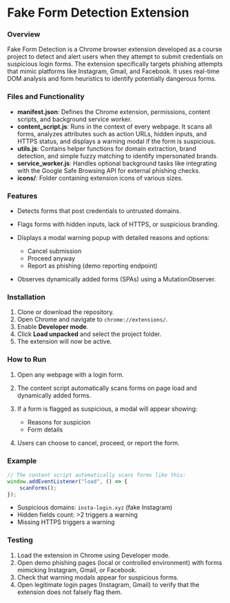 # Fake Form Detection Extension

### Overview

Fake Form Detection is a Chrome browser extension developed as a course project to detect and alert users when they attempt to submit credentials on suspicious login forms. The extension specifically targets phishing attempts that mimic platforms like Instagram, Gmail, and Facebook. It uses real-time DOM analysis and form heuristics to identify potentially dangerous forms.

### Files and Functionality

* **manifest.json**: Defines the Chrome extension, permissions, content scripts, and background service worker.
* **content\_script.js**: Runs in the context of every webpage. It scans all forms, analyzes attributes such as action URLs, hidden inputs, and HTTPS status, and displays a warning modal if the form is suspicious.
* **utils.js**: Contains helper functions for domain extraction, brand detection, and simple fuzzy matching to identify impersonated brands.
* **service\_worker.js**: Handles optional background tasks like integrating with the Google Safe Browsing API for external phishing checks.
* **icons/**: Folder containing extension icons of various sizes.

### Features

* Detects forms that post credentials to untrusted domains.
* Flags forms with hidden inputs, lack of HTTPS, or suspicious branding.
* Displays a modal warning popup with detailed reasons and options:

  * Cancel submission
  * Proceed anyway
  * Report as phishing (demo reporting endpoint)
* Observes dynamically added forms (SPAs) using a MutationObserver.

### Installation

1. Clone or download the repository.
2. Open Chrome and navigate to `chrome://extensions/`.
3. Enable **Developer mode**.
4. Click **Load unpacked** and select the project folder.
5. The extension will now be active.

### How to Run

1. Open any webpage with a login form.
2. The content script automatically scans forms on page load and dynamically added forms.
3. If a form is flagged as suspicious, a modal will appear showing:

   * Reasons for suspicion
   * Form details
4. Users can choose to cancel, proceed, or report the form.

### Example

```javascript
// The content script automatically scans forms like this:
window.addEventListener("load", () => {
    scanForms();
});
```

* Suspicious domains: `insta-login.xyz` (fake Instagram)
* Hidden fields count: >2 triggers a warning
* Missing HTTPS triggers a warning

### Testing

1. Load the extension in Chrome using Developer mode.
2. Open demo phishing pages (local or controlled environment) with forms mimicking Instagram, Gmail, or Facebook.
3. Check that warning modals appear for suspicious forms.
4. Open legitimate login pages (Instagram, Gmail) to verify that the extension does not falsely flag them.
